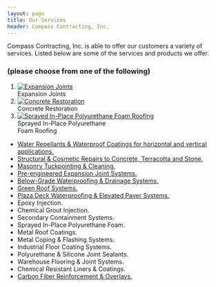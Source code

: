 ```yaml
---
layout: page
title: Our Services
header: Compass Contracting, Inc.
---
```


Compass Contracting, Inc. is able to offer our customers a variety of services. Listed below are some of the services and products we offer.

### (please choose from one of the following)

<ol class="service-index-photos">
  <li>
    <a href="/services/expansion-joint-systems.html">
      <img src="{{ 'services-photos/expansion-joints.jpg' | asset_path }}" alt="Expansion Joints">
    </a>
    <aside>Expansion Joints</aside>
  </li>
  <li>
    <a href="/services/structural-concrete-repairs.html">
      <img src="{{ 'services-photos/concrete-restoration.jpg' | asset_path }}" alt="Concrete Restoration">
    </a>
    <aside>Concrete Restoration</aside>
  </li>
  <li>
    <a href="/services/water-repellants-and-waterproof-coatings.html">
      <img src="{{ 'services-photos/sprayed-in-place.jpg' | asset_path }}" alt="Sprayed In-Place Polyurethane Foam Roofing">
    </a>
    <aside>Sprayed In-Place Polyurethane<br/>Foam Roofing</aside>
  </li>
</ol>

* [Water Repellants & Waterproof Coatings for horizontal and vertical applications.](/services/water-repellants-and-waterproof-coatings.html)
* [Structural & Cosmetic Repairs to Concrete, Terracotta and Stone.](/services/structural-concrete-repairs.html)
* [Masonry Tuckpointing & Cleaning.](/services/masonry-restoration.html)
* [Pre-engineered Expansion Joint Systems.](/services/expansion-joint-systems.html)
* [Below-Grade Waterproofing & Drainage Systems.](/services/foundation-water-proofing-drainage-systems.html)
* [Green Roof Systems.](/services/plaza-deck-and-garden-roof-assemblies.html)
* [Plaza Deck Waterproofing & Elevated Paver Systems.](/services/plaza-deck-and-garden-roof-assemblies.html)
* Epoxy Injection.
* Chemical Grout Injection.
* Secondary Containment Systems.
* Sprayed In-Place Polyurethane Foam.
* Metal Roof Coatings.
* Metal Coping & Flashing Systems.
* Industrial Floor Coating Systems.
* Polyurethane & Silicone Joint Sealants.
* Warehouse Flooring & Joint Systems.
* Chemical Resistant Liners & Coatings.
* [Carbon Fiber Reinforcement & Overlays.](/services/carbon-fiber-structural-reinforcement-systems.html)
